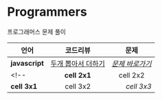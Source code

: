 # Programmers
프로그래머스 문제 풀이

|  <center>언어</center> |  <center>코드리뷰</center> |  <center>문제</center> |
|:--------|:--------:|--------:|
|**javascript** | <center>[두개 뽑아서 더하기](https://github.com/racheljeong/Programmers/blob/main/%EB%91%90%EA%B0%9C%20%EB%BD%91%EC%95%84%EC%84%9C%20%EB%8D%94%ED%95%98%EA%B8%B0.js)</center> |*[문제 바로가기](https://programmers.co.kr/learn/courses/30/lessons/68644)* |
<!--|**cell 2x1** | <center>cell 2x2 </center> |*cell 2x3* |
|**cell 3x1** | <center>cell 3x2 </center> |*cell 3x3* |-->
